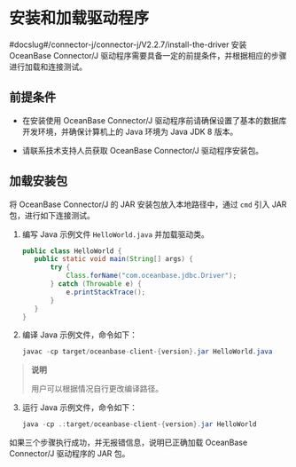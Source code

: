 安装和加载驱动程序 
==============================
#docslug#/connector-j/connector-j/V2.2.7/install-the-driver
安装 OceanBase Connector/J 驱动程序需要具备一定的前提条件，并根据相应的步骤进行加载和连接测试。

前提条件 
----------------------

* 在安装使用 OceanBase Connector/J 驱动程序前请确保设置了基本的数据库开发环境，并确保计算机上的 Java 环境为 Java JDK 8 版本。

  

* 请联系技术支持人员获取 OceanBase Connector/J 驱动程序安装包。

  




加载安装包 
-----------------------

将 OceanBase Connector/J 的 JAR 安装包放入本地路径中，通过 `cmd` 引入 JAR 包，进行如下连接测试。

1. 编写 Java 示例文件 `HelloWorld.java` 并加载驱动类。

   ```java
   public class HelloWorld {
      public static void main(String[] args) {
          try {
              Class.forName("com.oceanbase.jdbc.Driver");
          } catch (Throwable e) {
              e.printStackTrace();
          }
      }
   }
   ```

   

2. 编译 Java 示例文件，命令如下：

   ```java
   javac -cp target/oceanbase-client-{version}.jar HelloWorld.java
   ```

   
  > **说明**
  >
  > 用户可以根据情况自行更改编译路径。
   

3. 运行 Java 示例文件，命令如下：

   ```java
   java -cp .:target/oceanbase-client-{version}.jar HelloWorld
   ```

   




如果三个步骤执行成功，并无报错信息，说明已正确加载 OceanBase Connector/J 驱动程序的 JAR 包。
